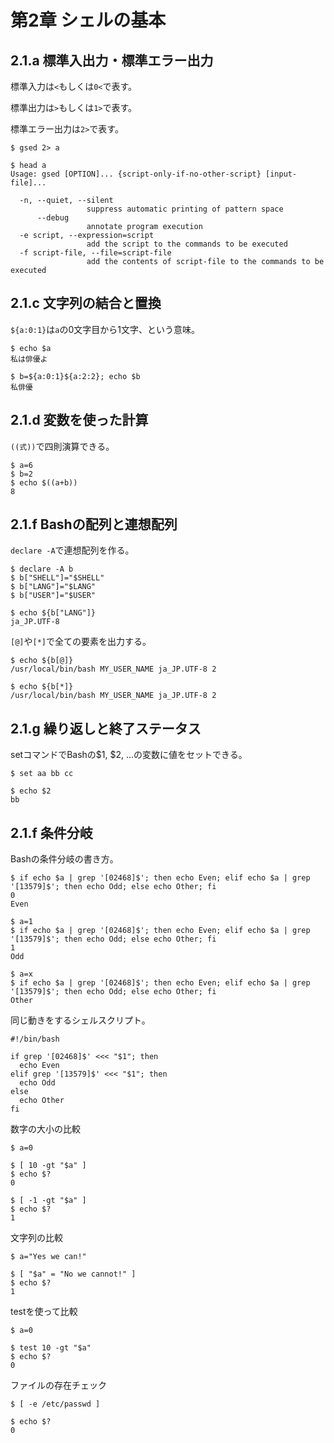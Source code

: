 # 第2章 シェルの基本

## 2.1.a 標準入出力・標準エラー出力

標準入力は`<`もしくは`0<`で表す。

標準出力は`>`もしくは`1>`で表す。

標準エラー出力は`2>`で表す。


```
$ gsed 2> a

$ head a
Usage: gsed [OPTION]... {script-only-if-no-other-script} [input-file]...

  -n, --quiet, --silent
                 suppress automatic printing of pattern space
      --debug
                 annotate program execution
  -e script, --expression=script
                 add the script to the commands to be executed
  -f script-file, --file=script-file
                 add the contents of script-file to the commands to be executed
```

## 2.1.c 文字列の結合と置換

`${a:0:1}`は`a`の0文字目から1文字、という意味。


```
$ echo $a
私は俳優よ

$ b=${a:0:1}${a:2:2}; echo $b
私俳優
```

## 2.1.d 変数を使った計算

`((式))`で四則演算できる。

```
$ a=6
$ b=2
$ echo $((a+b))
8
```

## 2.1.f Bashの配列と連想配列

`declare -A`で連想配列を作る。

```
$ declare -A b
$ b["SHELL"]="$SHELL"
$ b["LANG"]="$LANG"
$ b["USER"]="$USER"

$ echo ${b["LANG"]}
ja_JP.UTF-8
```

`[@]`や`[*]`で全ての要素を出力する。

```
$ echo ${b[@]}
/usr/local/bin/bash MY_USER_NAME ja_JP.UTF-8 2

$ echo ${b[*]}
/usr/local/bin/bash MY_USER_NAME ja_JP.UTF-8 2
```

## 2.1.g 繰り返しと終了ステータス

setコマンドでBashの$1, $2, ...の変数に値をセットできる。

```
$ set aa bb cc

$ echo $2
bb
```

## 2.1.f 条件分岐

Bashの条件分岐の書き方。

```
$ if echo $a | grep '[02468]$'; then echo Even; elif echo $a | grep '[13579]$'; then echo Odd; else echo Other; fi
0
Even

$ a=1
$ if echo $a | grep '[02468]$'; then echo Even; elif echo $a | grep '[13579]$'; then echo Odd; else echo Other; fi
1
Odd

$ a=x
$ if echo $a | grep '[02468]$'; then echo Even; elif echo $a | grep '[13579]$'; then echo Odd; else echo Other; fi
Other
```

同じ動きをするシェルスクリプト。

```
#!/bin/bash

if grep '[02468]$' <<< "$1"; then
  echo Even
elif grep '[13579]$' <<< "$1"; then
  echo Odd
else
  echo Other
fi
```

数字の大小の比較

```
$ a=0

$ [ 10 -gt "$a" ]
$ echo $?
0

$ [ -1 -gt "$a" ]
$ echo $?
1
```

文字列の比較

```
$ a="Yes we can!"

$ [ "$a" = "No we cannot!" ]
$ echo $?
1
```

testを使って比較

```
$ a=0

$ test 10 -gt "$a"
$ echo $?
0
```

ファイルの存在チェック

```
$ [ -e /etc/passwd ]

$ echo $?
0
```
